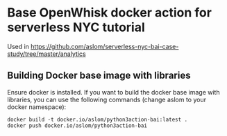 # Base OpenWhisk docker action for serverless NYC tutorial

Used in https://github.com/aslom/serverless-nyc-bai-case-study/tree/master/analytics


## Building Docker base image with libraries

Ensure docker is installed. If you want to build the docker base image with libraries, you can use the following commands (change aslom to your docker namespace):
```
docker build -t docker.io/aslom/python3action-bai:latest .
docker push docker.io/aslom/python3action-bai
```
